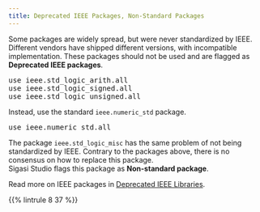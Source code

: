 ```yaml
---
title: Deprecated IEEE Packages, Non-Standard Packages
---
```


Some packages are widely spread, but were never standardized by IEEE.
Different vendors have shipped different versions, with incompatible
implementation. These packages should not be used and are flagged as
**Deprecated IEEE packages**.

<pre>use ieee.<span class="error">std_logic_arith</span>.all
use ieee.<span class="error">std_logic_signed</span>.all
use ieee.<span class="error">std_logic_unsigned</span>.all</pre>

Instead, use the standard `ieee.numeric_std` package.

<pre>use ieee.<span class="goodcode">numeric_std</span>.all</pre>

The package `ieee.std_logic_misc` has the same problem of not being standardized by IEEE. Contrary to the packages above, there is no consensus on how to replace this package.  
Sigasi Studio flags this package as **Non-standard package**.

Read more on IEEE packages in [Deprecated IEEE Libraries](/tech/deprecated-ieee-libraries).

{{% lintrule 8 37 %}}
